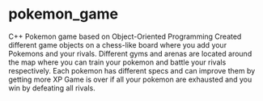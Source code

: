 # pokemon_game
C++ Pokemon game based on Object-Oriented Programming
Created different game objects on a chess-like board where you add your Pokemons and your rivals.
Different gyms and arenas are located around the map where you can train your pokemon and battle your rivals respectively. 
Each pokemon has different specs and can improve them by getting more XP
Game is over if all your pokemon are exhausted and you win by defeating all rivals.
